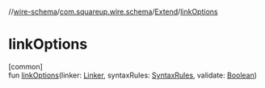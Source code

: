 //[wire-schema](../../../index.md)/[com.squareup.wire.schema](../index.md)/[Extend](index.md)/[linkOptions](link-options.md)

# linkOptions

[common]\
fun [linkOptions](link-options.md)(linker: [Linker](../-linker/index.md), syntaxRules: [SyntaxRules](../-syntax-rules/index.md), validate: [Boolean](https://kotlinlang.org/api/latest/jvm/stdlib/kotlin/-boolean/index.html))
